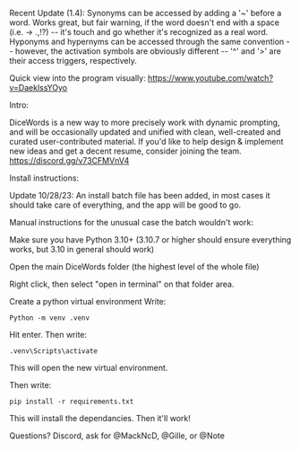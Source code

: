 Recent Update (1.4):
Synonyms can be accessed by adding a '~' before a word. Works great, but fair warning, if the word doesn't end with a space (i.e. -> .,!?) -- it's touch and go whether it's recognized as a real word.
Hyponyms and hypernyms can be accessed through the same convention -- however, the activation symbols are obviously different -- '^' and '>' are their access triggers, respectively.

Quick view into the program visually:
https://www.youtube.com/watch?v=DaeklssYOyo

Intro:


DiceWords is a new way to more precisely work with dynamic prompting, and will be occasionally updated and unified with clean, well-created and curated user-contributed material.
If you'd like to help design & implement new ideas and get a decent resume, consider joining the team. https://discord.gg/v73CFMVnV4




Install instructions:


Update 10/28/23:
An install batch file has been added, in most cases it should take care of everything, and the app will be good to go.


Manual instructions for the unusual case the batch wouldn't work:

Make sure you have Python 3.10+
(3.10.7 or higher should ensure everything works, but 3.10 in general should work)


Open the main DiceWords folder (the highest level of the whole file)

Right click, then select "open in terminal" on that folder area.

Create a python virtual environment
Write:
```
Python -m venv .venv
```
Hit enter.
Then write:
```
.venv\Scripts\activate
```
This will open the new virtual environment.

Then write:
```
pip install -r requirements.txt
```
This will install the dependancies. Then it'll work!

Questions? Discord, ask for @MackNcD, @Gille, or @Note
